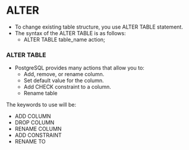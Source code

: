 # ALTER
- To change existing table structure, you use ALTER TABLE
statement.
- The syntax of the ALTER TABLE is as follows:
  - ALTER TABLE table_name action;



### ALTER TABLE
- PostgreSQL provides many actions that allow
you to:
  - Add, remove, or rename column.
  - Set default value for the column.
  - Add CHECK constraint to a column.
  - Rename table


The keywords to use will
be:
- ADD COLUMN
- DROP COLUMN
- RENAME COLUMN
- ADD CONSTRAINT
- RENAME TO

